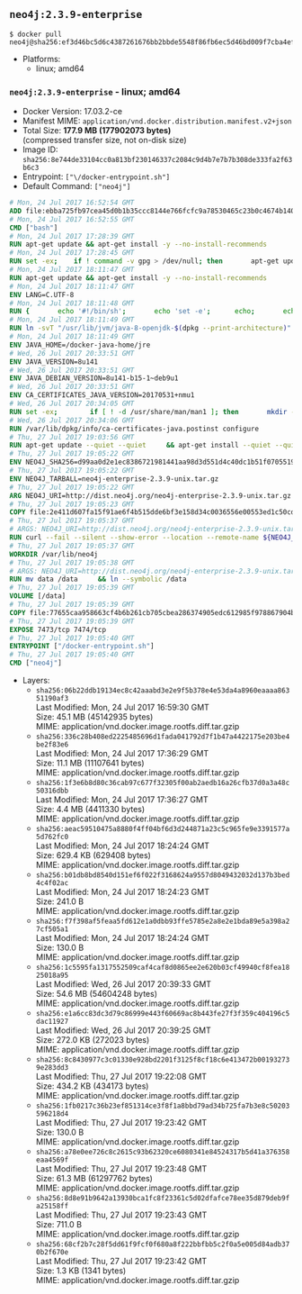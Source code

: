 ## `neo4j:2.3.9-enterprise`

```console
$ docker pull neo4j@sha256:ef3d46bc5d6c4387261676bb2bbde5548f86fb6ec5d46bd009f7cba4ef6a3930
```

-	Platforms:
	-	linux; amd64

### `neo4j:2.3.9-enterprise` - linux; amd64

-	Docker Version: 17.03.2-ce
-	Manifest MIME: `application/vnd.docker.distribution.manifest.v2+json`
-	Total Size: **177.9 MB (177902073 bytes)**  
	(compressed transfer size, not on-disk size)
-	Image ID: `sha256:8e744de33104cc0a813bf230146337c2084c9d4b7e7b7b308de333fa2f63b6c3`
-	Entrypoint: `["\/docker-entrypoint.sh"]`
-	Default Command: `["neo4j"]`

```dockerfile
# Mon, 24 Jul 2017 16:52:54 GMT
ADD file:ebba725fb97cea45d0b1b35ccc8144e766fcfc9a78530465c23b0c4674b14042 in / 
# Mon, 24 Jul 2017 16:52:55 GMT
CMD ["bash"]
# Mon, 24 Jul 2017 17:28:39 GMT
RUN apt-get update && apt-get install -y --no-install-recommends 		ca-certificates 		curl 		wget 	&& rm -rf /var/lib/apt/lists/*
# Mon, 24 Jul 2017 17:28:45 GMT
RUN set -ex; 	if ! command -v gpg > /dev/null; then 		apt-get update; 		apt-get install -y --no-install-recommends 			gnupg2 			dirmngr 		; 		rm -rf /var/lib/apt/lists/*; 	fi
# Mon, 24 Jul 2017 18:11:47 GMT
RUN apt-get update && apt-get install -y --no-install-recommends 		bzip2 		unzip 		xz-utils 	&& rm -rf /var/lib/apt/lists/*
# Mon, 24 Jul 2017 18:11:47 GMT
ENV LANG=C.UTF-8
# Mon, 24 Jul 2017 18:11:48 GMT
RUN { 		echo '#!/bin/sh'; 		echo 'set -e'; 		echo; 		echo 'dirname "$(dirname "$(readlink -f "$(which javac || which java)")")"'; 	} > /usr/local/bin/docker-java-home 	&& chmod +x /usr/local/bin/docker-java-home
# Mon, 24 Jul 2017 18:11:49 GMT
RUN ln -svT "/usr/lib/jvm/java-8-openjdk-$(dpkg --print-architecture)" /docker-java-home
# Mon, 24 Jul 2017 18:11:49 GMT
ENV JAVA_HOME=/docker-java-home/jre
# Wed, 26 Jul 2017 20:33:51 GMT
ENV JAVA_VERSION=8u141
# Wed, 26 Jul 2017 20:33:51 GMT
ENV JAVA_DEBIAN_VERSION=8u141-b15-1~deb9u1
# Wed, 26 Jul 2017 20:33:51 GMT
ENV CA_CERTIFICATES_JAVA_VERSION=20170531+nmu1
# Wed, 26 Jul 2017 20:34:05 GMT
RUN set -ex; 		if [ ! -d /usr/share/man/man1 ]; then 		mkdir -p /usr/share/man/man1; 	fi; 		apt-get update; 	apt-get install -y 		openjdk-8-jre-headless="$JAVA_DEBIAN_VERSION" 		ca-certificates-java="$CA_CERTIFICATES_JAVA_VERSION" 	; 	rm -rf /var/lib/apt/lists/*; 		[ "$(readlink -f "$JAVA_HOME")" = "$(docker-java-home)" ]; 		update-alternatives --get-selections | awk -v home="$(readlink -f "$JAVA_HOME")" 'index($3, home) == 1 { $2 = "manual"; print | "update-alternatives --set-selections" }'; 	update-alternatives --query java | grep -q 'Status: manual'
# Wed, 26 Jul 2017 20:34:06 GMT
RUN /var/lib/dpkg/info/ca-certificates-java.postinst configure
# Thu, 27 Jul 2017 19:03:56 GMT
RUN apt-get update --quiet --quiet     && apt-get install --quiet --quiet --no-install-recommends lsof     && rm -rf /var/lib/apt/lists/*
# Thu, 27 Jul 2017 19:05:22 GMT
ENV NEO4J_SHA256=d99aa0d2e1ec8386721981441aa98d3d551d4c40dc1b51f0705519e5cd9ab14b
# Thu, 27 Jul 2017 19:05:22 GMT
ENV NEO4J_TARBALL=neo4j-enterprise-2.3.9-unix.tar.gz
# Thu, 27 Jul 2017 19:05:22 GMT
ARG NEO4J_URI=http://dist.neo4j.org/neo4j-enterprise-2.3.9-unix.tar.gz
# Thu, 27 Jul 2017 19:05:23 GMT
COPY file:2e411d607fa15f91ae6f4b515dde6bf3e158d34c0036556e00553ed1c50cd63d in /tmp/ 
# Thu, 27 Jul 2017 19:05:37 GMT
# ARGS: NEO4J_URI=http://dist.neo4j.org/neo4j-enterprise-2.3.9-unix.tar.gz
RUN curl --fail --silent --show-error --location --remote-name ${NEO4J_URI}     && echo "${NEO4J_SHA256} ${NEO4J_TARBALL}" | sha256sum --check --quiet -     && tar --extract --file ${NEO4J_TARBALL} --directory /var/lib     && mv /var/lib/neo4j-* /var/lib/neo4j     && rm ${NEO4J_TARBALL}
# Thu, 27 Jul 2017 19:05:37 GMT
WORKDIR /var/lib/neo4j
# Thu, 27 Jul 2017 19:05:38 GMT
# ARGS: NEO4J_URI=http://dist.neo4j.org/neo4j-enterprise-2.3.9-unix.tar.gz
RUN mv data /data     && ln --symbolic /data
# Thu, 27 Jul 2017 19:05:39 GMT
VOLUME [/data]
# Thu, 27 Jul 2017 19:05:39 GMT
COPY file:77655caa958663cf4b6b261cb705cbea286374905edc612985f978867904bd01 in /docker-entrypoint.sh 
# Thu, 27 Jul 2017 19:05:39 GMT
EXPOSE 7473/tcp 7474/tcp
# Thu, 27 Jul 2017 19:05:40 GMT
ENTRYPOINT ["/docker-entrypoint.sh"]
# Thu, 27 Jul 2017 19:05:40 GMT
CMD ["neo4j"]
```

-	Layers:
	-	`sha256:06b22ddb19134ec8c42aaabd3e2e9f5b378e4e53da4a8960eaaaa86351190af3`  
		Last Modified: Mon, 24 Jul 2017 16:59:30 GMT  
		Size: 45.1 MB (45142935 bytes)  
		MIME: application/vnd.docker.image.rootfs.diff.tar.gzip
	-	`sha256:336c28b408ed2225485696d1fada041792d7f1b47a4422175e203be4be2f83e6`  
		Last Modified: Mon, 24 Jul 2017 17:36:29 GMT  
		Size: 11.1 MB (11107641 bytes)  
		MIME: application/vnd.docker.image.rootfs.diff.tar.gzip
	-	`sha256:1f3e6b8d80c36cab97c677f32305f00ab2aedb16a26cfb37d0a3a48c50316dbb`  
		Last Modified: Mon, 24 Jul 2017 17:36:27 GMT  
		Size: 4.4 MB (4411330 bytes)  
		MIME: application/vnd.docker.image.rootfs.diff.tar.gzip
	-	`sha256:aeac59510475a8880f4ff04bf6d3d244871a23c5c965fe9e3391577a5d762fc0`  
		Last Modified: Mon, 24 Jul 2017 18:24:24 GMT  
		Size: 629.4 KB (629408 bytes)  
		MIME: application/vnd.docker.image.rootfs.diff.tar.gzip
	-	`sha256:b01db8bd8540d151ef6f022f3168624a9557d8049432032d137b3bed4c4f02ac`  
		Last Modified: Mon, 24 Jul 2017 18:24:23 GMT  
		Size: 241.0 B  
		MIME: application/vnd.docker.image.rootfs.diff.tar.gzip
	-	`sha256:f7f398af5feaa5fd612e1a0dbb93ffe5785e2a8e2e1bda89e5a398a27cf505a1`  
		Last Modified: Mon, 24 Jul 2017 18:24:24 GMT  
		Size: 130.0 B  
		MIME: application/vnd.docker.image.rootfs.diff.tar.gzip
	-	`sha256:1c5595fa1317552509caf4caf8d0865ee2e620b03cf49940cf8fea1825018a95`  
		Last Modified: Wed, 26 Jul 2017 20:39:33 GMT  
		Size: 54.6 MB (54604248 bytes)  
		MIME: application/vnd.docker.image.rootfs.diff.tar.gzip
	-	`sha256:e1a6cc83dc3d79c86999e443f60669ac8b443fe27f3f359c404196c5dac11927`  
		Last Modified: Wed, 26 Jul 2017 20:39:25 GMT  
		Size: 272.0 KB (272023 bytes)  
		MIME: application/vnd.docker.image.rootfs.diff.tar.gzip
	-	`sha256:8c8430977c3c01330e928bd2201f3125f8cf18c6e413472b001932739e283dd3`  
		Last Modified: Thu, 27 Jul 2017 19:22:08 GMT  
		Size: 434.2 KB (434173 bytes)  
		MIME: application/vnd.docker.image.rootfs.diff.tar.gzip
	-	`sha256:1fb0217c36b23ef851314ce3f8f1a8bbd79ad34b725fa7b3e8c50203596218d4`  
		Last Modified: Thu, 27 Jul 2017 19:23:42 GMT  
		Size: 130.0 B  
		MIME: application/vnd.docker.image.rootfs.diff.tar.gzip
	-	`sha256:a78e0ee726c8c2615c93b62320ce6080341e84524317b5d41a376358eaa4569f`  
		Last Modified: Thu, 27 Jul 2017 19:23:48 GMT  
		Size: 61.3 MB (61297762 bytes)  
		MIME: application/vnd.docker.image.rootfs.diff.tar.gzip
	-	`sha256:8d8e91b9642a13930bca1fc8f23361c5d02dfafce78ee35d879deb9fa25158ff`  
		Last Modified: Thu, 27 Jul 2017 19:23:43 GMT  
		Size: 711.0 B  
		MIME: application/vnd.docker.image.rootfs.diff.tar.gzip
	-	`sha256:68cf2b7c28f5dd61f9fcf0f680a8f222bbfbb5c2f0a5e005d84adb370b2f670e`  
		Last Modified: Thu, 27 Jul 2017 19:23:42 GMT  
		Size: 1.3 KB (1341 bytes)  
		MIME: application/vnd.docker.image.rootfs.diff.tar.gzip
